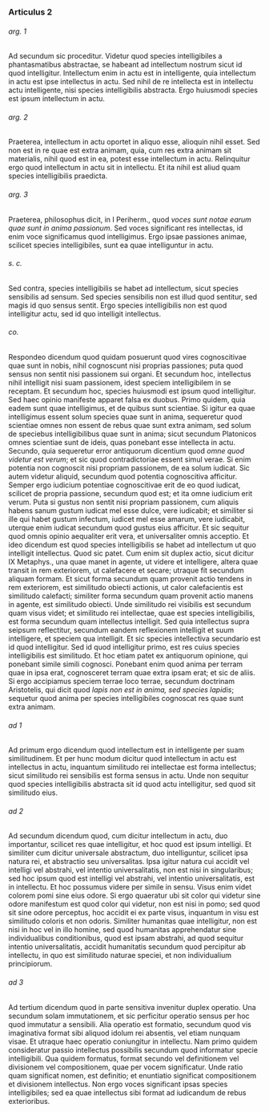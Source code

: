 ### Articulus 2

###### arg. 1
Ad secundum sic proceditur. Videtur quod species intelligibiles a phantasmatibus abstractae, se habeant ad intellectum nostrum sicut id quod intelligitur. Intellectum enim in actu est in intelligente, quia intellectum in actu est ipse intellectus in actu. Sed nihil de re intellecta est in intellectu actu intelligente, nisi species intelligibilis abstracta. Ergo huiusmodi species est ipsum intellectum in actu.

###### arg. 2
Praeterea, intellectum in actu oportet in aliquo esse, alioquin nihil esset. Sed non est in re quae est extra animam, quia, cum res extra animam sit materialis, nihil quod est in ea, potest esse intellectum in actu. Relinquitur ergo quod intellectum in actu sit in intellectu. Et ita nihil est aliud quam species intelligibilis praedicta.

###### arg. 3
Praeterea, philosophus dicit, in I Periherm., quod *voces sunt notae earum quae sunt in anima passionum*. Sed voces significant res intellectas, id enim voce significamus quod intelligimus. Ergo ipsae passiones animae, scilicet species intelligibiles, sunt ea quae intelliguntur in actu.

###### s. c.
Sed contra, species intelligibilis se habet ad intellectum, sicut species sensibilis ad sensum. Sed species sensibilis non est illud quod sentitur, sed magis id quo sensus sentit. Ergo species intelligibilis non est quod intelligitur actu, sed id quo intelligit intellectus.

###### co.
Respondeo dicendum quod quidam posuerunt quod vires cognoscitivae quae sunt in nobis, nihil cognoscunt nisi proprias passiones; puta quod sensus non sentit nisi passionem sui organi. Et secundum hoc, intellectus nihil intelligit nisi suam passionem, idest speciem intelligibilem in se receptam. Et secundum hoc, species huiusmodi est ipsum quod intelligitur. Sed haec opinio manifeste apparet falsa ex duobus. Primo quidem, quia eadem sunt quae intelligimus, et de quibus sunt scientiae. Si igitur ea quae intelligimus essent solum species quae sunt in anima, sequeretur quod scientiae omnes non essent de rebus quae sunt extra animam, sed solum de speciebus intelligibilibus quae sunt in anima; sicut secundum Platonicos omnes scientiae sunt de ideis, quas ponebant esse intellecta in actu. Secundo, quia sequeretur error antiquorum dicentium quod *omne quod videtur est verum*; et sic quod contradictoriae essent simul verae. Si enim potentia non cognoscit nisi propriam passionem, de ea solum iudicat. Sic autem videtur aliquid, secundum quod potentia cognoscitiva afficitur. Semper ergo iudicium potentiae cognoscitivae erit de eo quod iudicat, scilicet de propria passione, secundum quod est; et ita omne iudicium erit verum. Puta si gustus non sentit nisi propriam passionem, cum aliquis habens sanum gustum iudicat mel esse dulce, vere iudicabit; et similiter si ille qui habet gustum infectum, iudicet mel esse amarum, vere iudicabit, uterque enim iudicat secundum quod gustus eius afficitur. Et sic sequitur quod omnis opinio aequaliter erit vera, et universaliter omnis acceptio. Et ideo dicendum est quod species intelligibilis se habet ad intellectum ut quo intelligit intellectus. Quod sic patet. Cum enim sit duplex actio, sicut dicitur IX Metaphys., una quae manet in agente, ut videre et intelligere, altera quae transit in rem exteriorem, ut calefacere et secare; utraque fit secundum aliquam formam. Et sicut forma secundum quam provenit actio tendens in rem exteriorem, est similitudo obiecti actionis, ut calor calefacientis est similitudo calefacti; similiter forma secundum quam provenit actio manens in agente, est similitudo obiecti. Unde similitudo rei visibilis est secundum quam visus videt; et similitudo rei intellectae, quae est species intelligibilis, est forma secundum quam intellectus intelligit. Sed quia intellectus supra seipsum reflectitur, secundum eandem reflexionem intelligit et suum intelligere, et speciem qua intelligit. Et sic species intellectiva secundario est id quod intelligitur. Sed id quod intelligitur primo, est res cuius species intelligibilis est similitudo. Et hoc etiam patet ex antiquorum opinione, qui ponebant simile simili cognosci. Ponebant enim quod anima per terram quae in ipsa erat, cognosceret terram quae extra ipsam erat; et sic de aliis. Si ergo accipiamus speciem terrae loco terrae, secundum doctrinam Aristotelis, qui dicit quod *lapis non est in anima, sed species lapidis*; sequetur quod anima per species intelligibiles cognoscat res quae sunt extra animam.

###### ad 1
Ad primum ergo dicendum quod intellectum est in intelligente per suam similitudinem. Et per hunc modum dicitur quod intellectum in actu est intellectus in actu, inquantum similitudo rei intellectae est forma intellectus; sicut similitudo rei sensibilis est forma sensus in actu. Unde non sequitur quod species intelligibilis abstracta sit id quod actu intelligitur, sed quod sit similitudo eius.

###### ad 2
Ad secundum dicendum quod, cum dicitur intellectum in actu, duo importantur, scilicet res quae intelligitur, et hoc quod est ipsum intelligi. Et similiter cum dicitur universale abstractum, duo intelliguntur, scilicet ipsa natura rei, et abstractio seu universalitas. Ipsa igitur natura cui accidit vel intelligi vel abstrahi, vel intentio universalitatis, non est nisi in singularibus; sed hoc ipsum quod est intelligi vel abstrahi, vel intentio universalitatis, est in intellectu. Et hoc possumus videre per simile in sensu. Visus enim videt colorem pomi sine eius odore. Si ergo quaeratur ubi sit color qui videtur sine odore manifestum est quod color qui videtur, non est nisi in pomo; sed quod sit sine odore perceptus, hoc accidit ei ex parte visus, inquantum in visu est similitudo coloris et non odoris. Similiter humanitas quae intelligitur, non est nisi in hoc vel in illo homine, sed quod humanitas apprehendatur sine individualibus conditionibus, quod est ipsam abstrahi, ad quod sequitur intentio universalitatis, accidit humanitatis secundum quod percipitur ab intellectu, in quo est similitudo naturae speciei, et non individualium principiorum.

###### ad 3
Ad tertium dicendum quod in parte sensitiva invenitur duplex operatio. Una secundum solam immutationem, et sic perficitur operatio sensus per hoc quod immutatur a sensibili. Alia operatio est formatio, secundum quod vis imaginativa format sibi aliquod idolum rei absentis, vel etiam nunquam visae. Et utraque haec operatio coniungitur in intellectu. Nam primo quidem consideratur passio intellectus possibilis secundum quod informatur specie intelligibili. Qua quidem formatus, format secundo vel definitionem vel divisionem vel compositionem, quae per vocem significatur. Unde ratio quam significat nomen, est definitio; et enuntiatio significat compositionem et divisionem intellectus. Non ergo voces significant ipsas species intelligibiles; sed ea quae intellectus sibi format ad iudicandum de rebus exterioribus.

